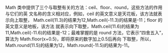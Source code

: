 Math 类中提供了三个与取整有关的方法：ceil、floor、round，这些方法的作用与它们的英
文名称的含义相对应，例如，ceil 的英文意义是天花板，该方法就表示向上取整，
Math.ceil(11.3)的结果为12,Math.ceil(-11.3)的结果是-11；floor 的英文意义是地板，该方法
就表示向下取整，Math.ceil(11.6)的结果为11,Math.ceil(-11.6)的结果是-12；最难掌握的是
round 方法，它表示“四舍五入”，算法为 Math.floor(x+0.5)，即将原来的数字加上0.5后再向
下取整，所以，Math.round(11.5)的结果为12，Math.round(-11.5)的结果为-11。